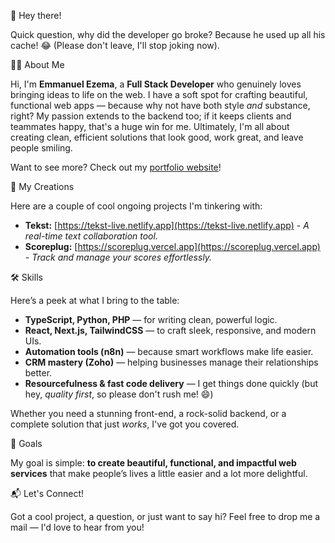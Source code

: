 👋 Hey there!

Quick question, why did the developer go broke?
Because he used up all his cache! 😂 (Please don't leave, I'll stop joking now).

🧑‍💻 About Me

Hi, I'm **Emmanuel Ezema**, a **Full Stack Developer** who genuinely loves bringing ideas to life on the web. I have a soft spot for crafting beautiful, functional web apps — because why not have both style *and* substance, right? My passion extends to the backend too; if it keeps clients and teammates happy, that's a huge win for me. Ultimately, I'm all about creating clean, efficient solutions that look good, work great, and leave people smiling.

Want to see more? Check out my [portfolio website](https://ezema.netlify.app)!

🚀 My Creations

Here are a couple of cool ongoing projects I'm tinkering with:

* **Tekst:** [https://tekst-live.netlify.app](https://tekst-live.netlify.app) - *A real-time text collaboration tool.*
* **Scoreplug:** [https://scoreplug.vercel.app](https://scoreplug.vercel.app) - *Track and manage your scores effortlessly.*

🛠️ Skills

Here’s a peek at what I bring to the table:

* **TypeScript, Python, PHP** — for writing clean, powerful logic.
* **React, Next.js, TailwindCSS** — to craft sleek, responsive, and modern UIs.
* **Automation tools (n8n)** — because smart workflows make life easier.
* **CRM mastery (Zoho)** — helping businesses manage their relationships better.
* **Resourcefulness & fast code delivery** — I get things done quickly (but hey, *quality first*, so please don't rush me! 😄)

Whether you need a stunning front-end, a rock-solid backend, or a complete solution that just *works*, I've got you covered.

🎯 Goals

My goal is simple: **to create beautiful, functional, and impactful web services** that make people’s lives a little easier and a lot more delightful.

📬 Let's Connect!

Got a cool project, a question, or just want to say hi?
Feel free to drop me a mail — I'd love to hear from you!
